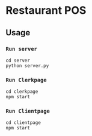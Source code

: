 # Restaurant POS

## Usage
### `Run server`
```
cd server
python server.py
```
### `Run Clerkpage`
```
cd clerkpage
npm start
```
### `Run Clientpage`
```
cd clientpage
npm start
```